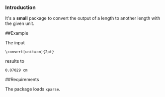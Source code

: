 ### Introduction

It's a **small** package to convert the output of a length to another
length with the given unit.


##Example

The input

    \convert[unit=cm]{2pt} 

results to

    0.07029 cm
    
##Requirements

The package loads `xparse`.
